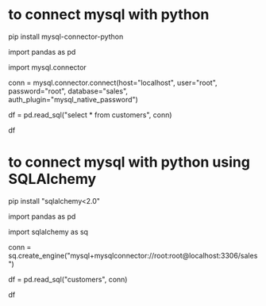 # to connect mysql with python

pip install mysql-connector-python


import pandas as pd

import mysql.connector

conn = mysql.connector.connect(host="localhost", user="root", password="root", database="sales", auth_plugin="mysql_native_password")

df = pd.read_sql("select * from customers", conn)

df





# to connect mysql with python using SQLAlchemy

pip install "sqlalchemy<2.0"


import pandas as pd

import sqlalchemy as sq

conn = sq.create_engine("mysql+mysqlconnector://root:root@localhost:3306/sales")

df = pd.read_sql("customers", conn)

df
